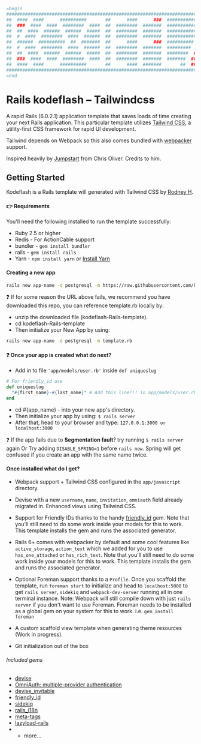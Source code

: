 ```ruby
=begin
#######################################################################################################################
##  ####  ####      ##########       ##      ####      ###  ##############      ##########         ###  ##########  ###
##  ###  ####  ####  ########  ####  ##  ########  #######  #############  ####  #########  ##########  ##########  ###
##  ##  ####  ######  ######  #####  ##  ########  #######  ############  ######  ########  ##########  ##########  ###
##  #  ####  ########  ####  ######  ##  ########  #######  ###########  ########  #######  ##########  ##########  ###
##  ######  ##########  ##  #######  ##      ####      ###  ##########  ##########  ######         ###  ###    ###  ###
##  #  ####  ########  ####  ######  ##  ########  #######  #########  ###      ###  ############  ###  ##########  ###
##  ##  ####  ######  ######  #####  ##  ########  #######  ########  ###        ###  ###########  ###  ##########  ###
##  ###  ####  ####  ########  ####  ##  ########  #######  #######  ###          ###  ##########  ###  ##########  ###
##  ####  ####      ##########       ##      ####  #######       ##  ###           ###  ##         ###  ##########  ###
#######################################################################################################################
=end
```

# Rails kodeflash – Tailwindcss

A rapid Rails (6.0.2.1) application template that saves loads of time creating your next Rails application. This particular template utilizes [Tailwind CSS](https://tailwindcss.com/), a utility-first CSS framework for rapid UI development.

Tailwind depends on Webpack so this also comes bundled with [webpacker](https://github.com/rails/webpacker) support.

Inspired heavily by [Jumpstart](https://github.com/excid3/jumpstart) from Chris Oliver. Credits to him.

## Getting Started

Kodeflash is a Rails template will generated with Tailwind CSS by [Rodney H](https://kodeflash.com).

#### 👉 Requirements

You'll need the following installed to run the template successfully:

- Ruby 2.5 or higher
- Redis - For ActionCable support
- bundler - `gem install bundler`
- rails - `gem install rails`
- Yarn - `npm install yarn` or [Install Yarn](https://yarnpkg.com/en/docs/install)

#### Creating a new app

```bash
rails new app-name -d postgresql -m https://raw.githubusercontent.com/Rodcode47/kodeflash-Rails-template/master/template.rb
```

❓ If for some reason the URL above fails, we recommend you have downloaded this repo, you can reference template.rb locally by:

- unzip the downloaded file (kodeflash-Rails-template).
- cd kodeflash-Rails-template
- Then initialize your New App by using:

```bash
rails new app-name -d postgresql -m template.rb
```

#### ❓ Once your app is created what do next?

- Add in to file `'app/models/user.rb'` inside `def uniqueslug`

```ruby
# For friendly_id use
def uniqueslug
  "#{first_name}-#{last_name}" # Add this line!!! in app/models/user.rb
end
```

- cd #{app_name} - into your new app's directory.
- Then initialize your app by using: `$ rails server`
- After that, head to your browser and type: `127.0.0.1:3000 or localhost:3000`

❓ If the app fails due to **Segmentation fault**? try running `$ rails server` again Or Try adding `DISABLE_SPRING=1` before `rails new`. Spring will get confused if you create an app with the same name twice.

#### Once installed what do I get?

- Webpack support + Tailwind CSS configured in the `app/javascript` directory.
- Devise with a new `username`, `name`, `invitation`, `omniauth` field already migrated in. Enhanced views using Tailwind CSS.
- Support for Friendly IDs thanks to the handy [friendly_id](https://github.com/norman/friendly_id) gem. Note that you'll still need to do some work inside your models for this to work. This template installs the gem and runs the associated generator.

- Rails 6+ comes with webpacker by default and some cool features like `active_storage`, `action_text` which we added for you to use `has_one_attached` or `has_rich_text`. Note that you'll still need to do some work inside your models for this to work. This template installs the gem and runs the associated generator.
- Optional Foreman support thanks to a `Profile`. Once you scaffold the template, run `foreman start` to initialize and head to `localhost:5000` to get `rails server`, `sidekiq` and `webpack-dev-server` running all in one terminal instance. Note: Webpack will still compile down with just `rails server` if you don't want to use Foreman. Foreman needs to be installed as a global gem on your system for this to work. i.e. `gem install foreman`
- A custom scaffold view template when generating theme resources (Work in progress).

* Git initialization out of the box

###### Included gems

- [devise](https://github.com/plataformatec/devise)
- [OmniAuth: multiple-provider authentication](https://rubygems.org/search?utf8=%E2%9C%93&query=omniauth)
- [devise_invitable](https://github.com/scambra/devise_invitable)
- [friendly_id](https://github.com/norman/friendly_id)
- [sidekiq](https://github.com/mperham/sidekiq)
- [rails_i18n](https://github.com/svenfuchs/rails-i18n)
- [meta-tags](https://github.com/kpumuk/meta-tags)
- [lazyload-rails](https://github.com/jassa/lazyload-rails)
- - more...
